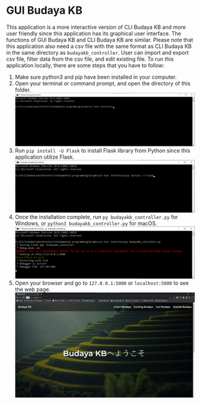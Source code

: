 # GUI Budaya KB
This application is a more interactive version of CLI Budaya KB and more user friendly since this application has its graphical user interface. The functions of GUI Budaya KB and CLI Budaya KB are similar. Please note that this application also need a csv file with the same format as CLI Budaya KB in the same directory as `budayakb_controller`. User can import and export csv file, filter data from the csv file, and edit existing file. To run this application locally, there are some steps that you have to follow: <br>
1. Make sure python3 and pip have been installed in your computer.
2. Open your terminal or command prompt, and open the directory of this folder. <br>
![](./Screenshots/directory.png)
3. Run `pip install -U Flask` to install Flask library from Python since this application utilize Flask. <br>
![](./Screenshots/flask%20install.png)
4. Once the installation complete, run `py budayakb_controller.py` for Windows, or `python3 budayakb_controller.py` for macOS. <br>
![](./Screenshots/run.png)
5. Open your browser and go to `127.0.0.1:5000` or `localhost:5000` to see the web page. <br>
![](./Screenshots/web%20page.png)